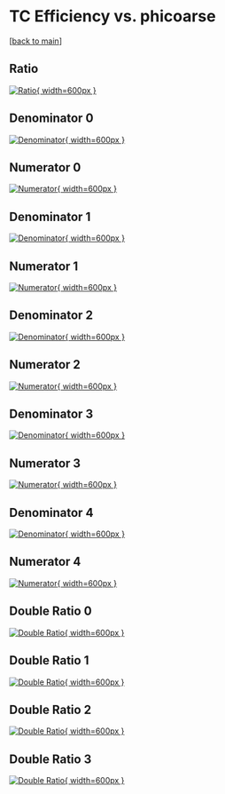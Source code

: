 # TC Efficiency vs. phicoarse

[[back to main](./)]



## Ratio

[![Ratio](../mtv/var/TC_vtr_211_-1_eff_phicoarse.png){ width=600px }](../mtv/var/TC_vtr_211_-1_eff_phicoarse.pdf)

## Denominator 0

[![Denominator](../mtv/den/TC_vtr_211_-1_eff_phicoarse_den0.png){ width=600px }](../mtv/den/TC_vtr_211_-1_eff_phicoarse_den0.pdf)

## Numerator 0

[![Numerator](../mtv/num/TC_vtr_211_-1_eff_phicoarse_num0.png){ width=600px }](../mtv/num/TC_vtr_211_-1_eff_phicoarse_num0.pdf)

## Denominator 1

[![Denominator](../mtv/den/TC_vtr_211_-1_eff_phicoarse_den1.png){ width=600px }](../mtv/den/TC_vtr_211_-1_eff_phicoarse_den1.pdf)

## Numerator 1

[![Numerator](../mtv/num/TC_vtr_211_-1_eff_phicoarse_num1.png){ width=600px }](../mtv/num/TC_vtr_211_-1_eff_phicoarse_num1.pdf)

## Denominator 2

[![Denominator](../mtv/den/TC_vtr_211_-1_eff_phicoarse_den2.png){ width=600px }](../mtv/den/TC_vtr_211_-1_eff_phicoarse_den2.pdf)

## Numerator 2

[![Numerator](../mtv/num/TC_vtr_211_-1_eff_phicoarse_num2.png){ width=600px }](../mtv/num/TC_vtr_211_-1_eff_phicoarse_num2.pdf)

## Denominator 3

[![Denominator](../mtv/den/TC_vtr_211_-1_eff_phicoarse_den3.png){ width=600px }](../mtv/den/TC_vtr_211_-1_eff_phicoarse_den3.pdf)

## Numerator 3

[![Numerator](../mtv/num/TC_vtr_211_-1_eff_phicoarse_num3.png){ width=600px }](../mtv/num/TC_vtr_211_-1_eff_phicoarse_num3.pdf)

## Denominator 4

[![Denominator](../mtv/den/TC_vtr_211_-1_eff_phicoarse_den4.png){ width=600px }](../mtv/den/TC_vtr_211_-1_eff_phicoarse_den4.pdf)

## Numerator 4

[![Numerator](../mtv/num/TC_vtr_211_-1_eff_phicoarse_num4.png){ width=600px }](../mtv/num/TC_vtr_211_-1_eff_phicoarse_num4.pdf)

## Double Ratio 0

[![Double Ratio](../mtv/ratio/TC_vtr_211_-1_eff_phicoarse_ratio0.png){ width=600px }](../mtv/ratio/TC_vtr_211_-1_eff_phicoarse_ratio0.pdf)

## Double Ratio 1

[![Double Ratio](../mtv/ratio/TC_vtr_211_-1_eff_phicoarse_ratio1.png){ width=600px }](../mtv/ratio/TC_vtr_211_-1_eff_phicoarse_ratio1.pdf)

## Double Ratio 2

[![Double Ratio](../mtv/ratio/TC_vtr_211_-1_eff_phicoarse_ratio2.png){ width=600px }](../mtv/ratio/TC_vtr_211_-1_eff_phicoarse_ratio2.pdf)

## Double Ratio 3

[![Double Ratio](../mtv/ratio/TC_vtr_211_-1_eff_phicoarse_ratio3.png){ width=600px }](../mtv/ratio/TC_vtr_211_-1_eff_phicoarse_ratio3.pdf)

